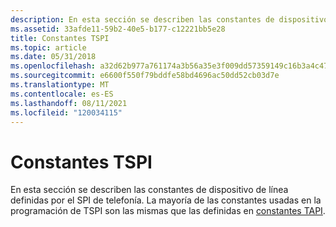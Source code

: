 ```yaml
---
description: En esta sección se describen las constantes de dispositivo de línea definidas por el SPI de telefonía. La mayoría de las constantes usadas en la programación de TSPI son las mismas que las definidas en constantes TAPI.
ms.assetid: 33afde11-59b2-40e5-b177-c12221bb5e28
title: Constantes TSPI
ms.topic: article
ms.date: 05/31/2018
ms.openlocfilehash: a32d62b977a761174a3b56a35e3f009dd57359149c16b3a4c4737fb5dfe0a554
ms.sourcegitcommit: e6600f550f79bddfe58bd4696ac50dd52cb03d7e
ms.translationtype: MT
ms.contentlocale: es-ES
ms.lasthandoff: 08/11/2021
ms.locfileid: "120034115"
---
```

# <a name="tspi-constants"></a>Constantes TSPI

En esta sección se describen las constantes de dispositivo de línea definidas por el SPI de telefonía. La mayoría de las constantes usadas en la programación de TSPI son las mismas que las definidas en [constantes TAPI](tapi-constants.md).

 

 



